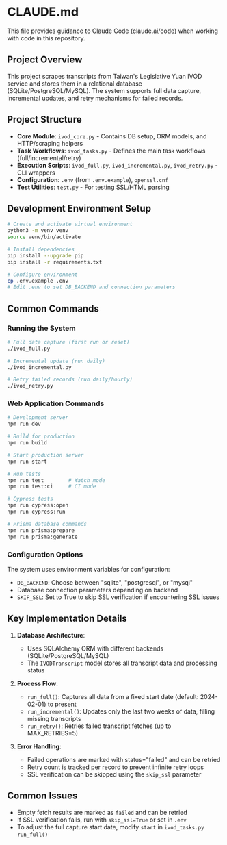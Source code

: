 # CLAUDE.md

This file provides guidance to Claude Code (claude.ai/code) when working with code in this repository.

## Project Overview

This project scrapes transcripts from Taiwan's Legislative Yuan IVOD service and stores them in a relational database (SQLite/PostgreSQL/MySQL). The system supports full data capture, incremental updates, and retry mechanisms for failed records.

## Project Structure

- **Core Module**: `ivod_core.py` - Contains DB setup, ORM models, and HTTP/scraping helpers
- **Task Workflows**: `ivod_tasks.py` - Defines the main task workflows (full/incremental/retry)
- **Execution Scripts**: `ivod_full.py`, `ivod_incremental.py`, `ivod_retry.py` - CLI wrappers
- **Configuration**: `.env` (from `.env.example`), `openssl.cnf`
- **Test Utilities**: `test.py` - For testing SSL/HTML parsing

## Development Environment Setup

```bash
# Create and activate virtual environment
python3 -m venv venv
source venv/bin/activate

# Install dependencies
pip install --upgrade pip
pip install -r requirements.txt

# Configure environment
cp .env.example .env
# Edit .env to set DB_BACKEND and connection parameters
```

## Common Commands

### Running the System

```bash
# Full data capture (first run or reset)
./ivod_full.py

# Incremental update (run daily)
./ivod_incremental.py

# Retry failed records (run daily/hourly)
./ivod_retry.py
```

### Web Application Commands

```bash
# Development server
npm run dev

# Build for production
npm run build

# Start production server
npm run start

# Run tests
npm run test        # Watch mode
npm run test:ci     # CI mode

# Cypress tests
npm run cypress:open
npm run cypress:run

# Prisma database commands
npm run prisma:prepare
npm run prisma:generate
```

### Configuration Options

The system uses environment variables for configuration:
- `DB_BACKEND`: Choose between "sqlite", "postgresql", or "mysql"
- Database connection parameters depending on backend
- `SKIP_SSL`: Set to True to skip SSL verification if encountering SSL issues

## Key Implementation Details

1. **Database Architecture**:
   - Uses SQLAlchemy ORM with different backends (SQLite/PostgreSQL/MySQL)
   - The `IVODTranscript` model stores all transcript data and processing status

2. **Process Flow**:
   - `run_full()`: Captures all data from a fixed start date (default: 2024-02-01) to present
   - `run_incremental()`: Updates only the last two weeks of data, filling missing transcripts
   - `run_retry()`: Retries failed transcript fetches (up to MAX_RETRIES=5)

3. **Error Handling**:
   - Failed operations are marked with status="failed" and can be retried
   - Retry count is tracked per record to prevent infinite retry loops
   - SSL verification can be skipped using the `skip_ssl` parameter

## Common Issues

- Empty fetch results are marked as `failed` and can be retried
- If SSL verification fails, run with `skip_ssl=True` or set in `.env`
- To adjust the full capture start date, modify `start` in `ivod_tasks.py` `run_full()`